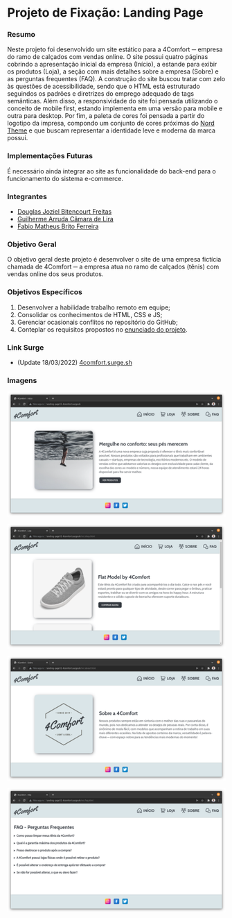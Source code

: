 
# Projeto de Fixação: Landing Page

### Resumo
Neste projeto foi desenvolvido um site estático para a 4Comfort ─ empresa do ramo de calçados com vendas online. O site possui quatro páginas cobrindo a apresentação inicial da empresa (Início), a estande para exibir os produtos (Loja), a seção com mais detalhes sobre a empresa (Sobre) e as perguntas frequentes (FAQ). A construção do site buscou tratar com zelo às questões de acessibilidade, sendo que o HTML está estruturado seguindos os padrões e diretrizes do emprego adequado de tags semânticas. Além disso, a responsividade do site foi pensada utilizando o conceito de mobile first, estando implementa em uma versão para mobile e outra para desktop. Por fim, a paleta de cores foi pensada a partir do logotipo da impresa, compondo um conjunto de cores próximas do [Nord Theme](https://www.nordtheme.com/) e que buscam representar a identidade leve e moderna da marca possui.

### Implementações Futuras
É necessário ainda integrar ao site as funcionalidade do back-end para o funcionamento do sistema e-commerce.

### Integrantes
- [Douglas Joziel Bitencourt Freitas](https://github.com/douglas-joziel)
- [Guilherme Arruda Câmara de Lira](https://github.com/Guilhermearrud)
- [Fabio Matheus Brito Ferreira](https://github.com/FabioMatheus777)

### Objetivo Geral
O objetivo geral deste projeto é desenvolver o site de uma empresa fictícia chamada de 4Comfort ─ a empresa atua no ramo de calçados (tênis) com vendas online dos seus produtos.

### Objetivos Específicos
1. Desenvolver a habilidade trabalho remoto em equipe;
2. Consolidar os conhecimentos de HTML, CSS e JS;
3. Gerenciar ocasionais conflitos no repositório do GitHub;
4. Conteplar os requisitos propostos no [enunciado do projeto](https://labenu.notion.site/Projeto-de-Fixa-o-Landing-Page-e46f233c072e49d69950cfa49cd29e13).

### Link Surge
- (Update 18/03/2022) [4comfort.surge.sh](http://landing-page12-4comfort.surge.sh/)

### Imagens
![plot](./draft/print-01.png)

![plot](./draft/print-02.png)

![plot](./draft/print-03.png)

![plot](./draft/print-04.png)
